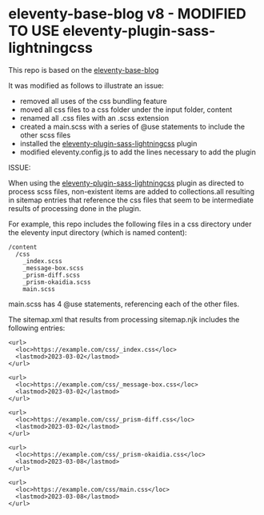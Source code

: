 # eleventy-base-blog v8 - MODIFIED TO USE eleventy-plugin-sass-lightningcss

This repo is based on the [eleventy-base-blog](https://github.com/11ty/eleventy-base-blog)

It was modified as follows to illustrate an issue:

- removed all uses of the css bundling feature
- moved all css files to a css folder under the input folder, content
- renamed all .css files with an .scss extension
- created a main.scss with a series of @use statements to include the other scss files
- installed the [eleventy-plugin-sass-lightningcss](https://github.com/5t3ph/eleventy-plugin-sass-lightningcss) plugin
- modified eleventy.config.js to add the lines necessary to add the plugin

ISSUE:

When using the [eleventy-plugin-sass-lightningcss](https://github.com/5t3ph/eleventy-plugin-sass-lightningcss) plugin as directed to process scss files, non-existent items are added to collections.all resulting in sitemap entries that reference the css files that seem to be intermediate results of processing done in the plugin.

For example, this repo includes the following files in a css directory under the eleventy input directory (which is named content):

```
/content
  /css
    _index.scss
    _message-box.scss
    _prism-diff.scss
    _prism-okaidia.scss
    main.scss
```

main.scss has 4 @use statements, referencing each of the other files.

The sitemap.xml that results from processing sitemap.njk includes the following entries:

```
<url>
  <loc>https://example.com/css/_index.css</loc>
  <lastmod>2023-03-02</lastmod>
</url>

<url>
  <loc>https://example.com/css/_message-box.css</loc>
  <lastmod>2023-03-02</lastmod>
</url>

<url>
  <loc>https://example.com/css/_prism-diff.css</loc>
  <lastmod>2023-03-02</lastmod>
</url>

<url>
  <loc>https://example.com/css/_prism-okaidia.css</loc>
  <lastmod>2023-03-08</lastmod>
</url>

<url>
  <loc>https://example.com/css/main.css</loc>
  <lastmod>2023-03-08</lastmod>
</url>
```
